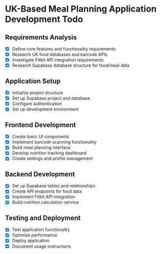 # UK-Based Meal Planning Application Development Todo

## Requirements Analysis
- [x] Define core features and functionality requirements
- [x] Research UK food databases and barcode APIs
- [x] Investigate Fitbit API integration requirements
- [x] Research Supabase database structure for food/meal data

## Application Setup
- [x] Initialize project structure
- [x] Set up Supabase project and database
- [x] Configure authentication
- [x] Set up development environment

## Frontend Development
- [x] Create basic UI components
- [x] Implement barcode scanning functionality
- [x] Build meal planning interface
- [x] Develop nutrition tracking dashboard
- [x] Create settings and profile management

## Backend Development
- [x] Set up Supabase tables and relationships
- [x] Create API endpoints for food data
- [x] Implement Fitbit API integration
- [x] Build nutrition calculation service

## Testing and Deployment
- [x] Test application functionality
- [x] Optimize performance
- [x] Deploy application
- [x] Document usage instructions